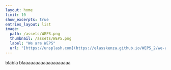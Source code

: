 ```yaml
---
layout: home
limit: 10
show_excerpts: true
entries_layout: list
image: 
  path: /assets/WEPS.png
  thumbnail: /assets/WEPS.png
  label: "We are WEPS"
  url: "[https://unsplash.com](https://elasskenza.github.io/WEPS_2/we-are-weps/)"
---
```





blabla blaaaaaaaaaaaaaaaaaaa
